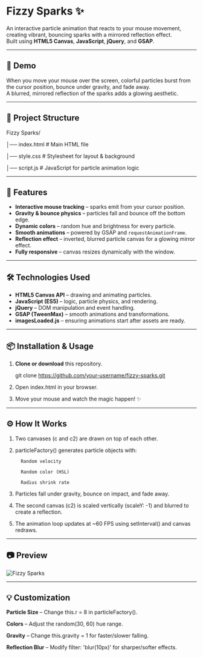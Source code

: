 # Fizzy Sparks ✨

An interactive particle animation that reacts to your mouse movement, creating vibrant, bouncing sparks with a mirrored reflection effect.  
Built using **HTML5 Canvas**, **JavaScript**, **jQuery**, and **GSAP**.

---

## 🚀 Demo
When you move your mouse over the screen, colorful particles burst from the cursor position, bounce under gravity, and fade away.  
A blurred, mirrored reflection of the sparks adds a glowing aesthetic.

---

## 📂 Project Structure
Fizzy Sparks/

│── index.html     # Main HTML file

│── style.css      # Stylesheet for layout & background

│── script.js      # JavaScript for particle animation logic

---

## 🎨 Features
- **Interactive mouse tracking** – sparks emit from your cursor position.
- **Gravity & bounce physics** – particles fall and bounce off the bottom edge.
- **Dynamic colors** – random hue and brightness for every particle.
- **Smooth animations** – powered by GSAP and `requestAnimationFrame`.
- **Reflection effect** – inverted, blurred particle canvas for a glowing mirror effect.
- **Fully responsive** – canvas resizes dynamically with the window.

---

## 🛠️ Technologies Used
- **HTML5 Canvas API** – drawing and animating particles.
- **JavaScript (ES5)** – logic, particle physics, and rendering.
- **jQuery** – DOM manipulation and event handling.
- **GSAP (TweenMax)** – smooth animations and transformations.
- **imagesLoaded.js** – ensuring animations start after assets are ready.

---

## 📦 Installation & Usage
1. **Clone or download** this repository.

      git clone https://github.com/your-username/fizzy-sparks.git

2. Open index.html in your browser.

3. Move your mouse and watch the magic happen! ✨
---

## ⚙️ How It Works
1. Two canvases (c and c2) are drawn on top of each other.

2. particleFactory() generates particle objects with:

         Random velocity
         
         Random color (HSL)
         
         Radius shrink rate

3. Particles fall under gravity, bounce on impact, and fade away.

4. The second canvas (c2) is scaled vertically (scaleY: -1) and blurred to create a reflection.

5. The animation loop updates at ~60 FPS using setInterval() and canvas redraws.

---
## 📷 Preview
![Fizzy Sparks](https://github.com/user-attachments/assets/5a64c690-e234-4e14-8237-2b7f8e684662)


---
## 💡 Customization
**Particle Size** – Change this.r = 8 in particleFactory().

**Colors** – Adjust the random(30, 60) hue range.

**Gravity** – Change this.gravity = 1 for faster/slower falling.

**Reflection Blur** – Modify filter: 'blur(10px)' for sharper/softer effects.
